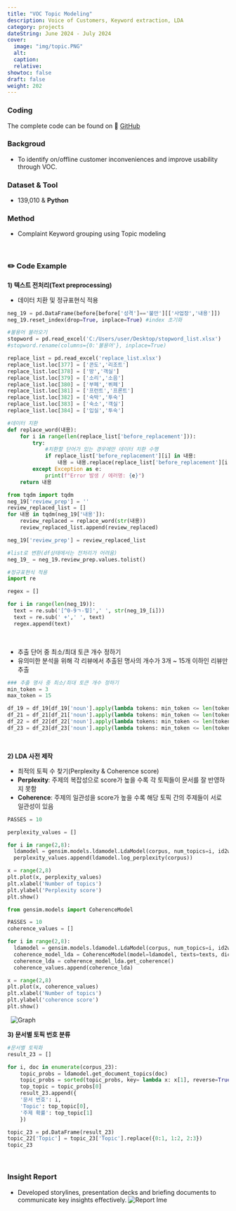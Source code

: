 ```yaml
---
title: "VOC Topic Modeling"
description: Voice of Customers, Keyword extraction, LDA
category: projects
dateString: June 2024 - July 2024
cover:
  image: "img/topic.PNG"
  alt:
  caption:
  relative: 
showtoc: false
draft: false
weight: 202
---
```


### Coding
The complete code can be found on 🔗 [GitHub](https://github.com/PikalounJM/Text-Mining/blob/main/VOC_Topic%20Modeling.ipynb)

### Backgroud
- To identify on/offline customer inconveniences and improve usability through VOC. 

### Dataset & Tool
- 139,010 & **Python**

### Method
- Complaint Keyword grouping using Topic modeling

&nbsp;

### ✏️ Code Example

**1) 텍스트 전처리(Text preprocessing)**
- 데이터 치환 및 정규표현식 적용

```python
neg_19 = pd.DataFrame(before[before['성격']=='불만'][['사업장','내용']])
neg_19.reset_index(drop=True, inplace=True) #index 초기화

#불용어 불러오기
stopword = pd.read_excel('C:/Users/user/Desktop/stopword_list.xlsx')
#stopword.rename(columns={0:'불용어'}, inplace=True)

replace_list = pd.read_excel('replace_list.xlsx')
replace_list.loc[377] = ['콘도','리조트']
replace_list.loc[378] = ['방','객실']
replace_list.loc[379] = ['소리','소음']
replace_list.loc[380] = ['부페','뷔페']
replace_list.loc[381] = ['프런트','프론트']
replace_list.loc[382] = ['숙박','투숙']
replace_list.loc[383] = ['숙소','객실']
replace_list.loc[384] = ['입실','투숙']

#데이터 치환
def replace_word(내용):
    for i in range(len(replace_list['before_replacement'])):
        try:
            #치환할 단어가 있는 경우에만 데이터 치환 수행
            if replace_list['before_replacement'][i] in 내용:
                내용 = 내용.replace(replace_list['before_replacement'][i], replace_list['after_replacement'][i])
        except Exception as e:
            print(f"Error 발생 / 에러명: {e}")
    return 내용

from tqdm import tqdm
neg_19['review_prep'] = ''
review_replaced_list = []
for 내용 in tqdm(neg_19['내용']):
    review_replaced = replace_word(str(내용))
    review_replaced_list.append(review_replaced)

neg_19['review_prep'] = review_replaced_list

#list로 변환(df상태에서는 전처리가 어려움)
neg_19_ = neg_19.review_prep.values.tolist()

#정규표현식 적용
import re

regex = []

for i in range(len(neg_19)):
  text = re.sub('[^0-9ㄱ-힣]',' ', str(neg_19_[i]))
  text = re.sub(' +',' ', text)
  regex.append(text)
```
&nbsp;
- 추출 단어 중 최소/최대 토큰 개수 정하기
- 유의미한 분석을 위해 각 리뷰에서 추출된 명사의 개수가 3개 ~ 15개 이하인 리뷰만 추출

```python
### 추출 명사 중 최소/최대 토큰 개수 정하기
min_token = 3
max_token = 15

df_19 = df_19[df_19['noun'].apply(lambda tokens: min_token <= len(tokens) <= max_token)][['noun','review','사업장']]
df_21 = df_21[df_21['noun'].apply(lambda tokens: min_token <= len(tokens) <= max_token)][['noun','review','사업장']]
df_22 = df_22[df_22['noun'].apply(lambda tokens: min_token <= len(tokens) <= max_token)][['noun','review','사업장']]
df_23 = df_23[df_23['noun'].apply(lambda tokens: min_token <= len(tokens) <= max_token)][['noun','review','사업장']]
```
&nbsp;

**2) LDA 사전 제작**

- 최적의 토픽 수 찾기(Perplexity & Coherence score)
- **Perplexity**: 주제의 복잡성으로 score가 높을 수록 각 토픽들이 문서를 잘 반영하지 못함
- **Coherence**: 주제의 일관성을 score가 높을 수록 해당 토픽 간의 주제들이 서로 일관성이 있음

```python
PASSES = 10

perplexity_values = []

for i in range(2,8):
  ldamodel = gensim.models.ldamodel.LdaModel(corpus, num_topics=i, id2word=id2word, passes = PASSES)
  perplexity_values.append(ldamodel.log_perplexity(corpus))

x = range(2,8)
plt.plot(x, perplexity_values)
plt.xlabel('Number of topics')
plt.ylabel('Perplexity score')
plt.show()

from gensim.models import CoherenceModel

PASSES = 10
coherence_values = []

for i in range(2,8):
  ldamodel = gensim.models.ldamodel.LdaModel(corpus, num_topics=i, id2word=id2word, passes = PASSES, random_state=10)
  coherence_model_lda = CoherenceModel(model=ldamodel, texts=texts, dictionary=id2word)
  coherence_lda = coherence_model_lda.get_coherence()
  coherence_values.append(coherence_lda)

x = range(2,8)
plt.plot(x, coherence_values)
plt.xlabel('Number of topics')
plt.ylabel('coherence score')
plt.show()
```
&nbsp;
![Graph](/img/graph.PNG)


**3) 문서별 토픽 번호 분류**
```python
#문서별 토픽화
result_23 = []

for i, doc in enumerate(corpus_23):
    topic_probs = ldamodel.get_document_topics(doc)
    topic_probs = sorted(topic_probs, key= lambda x: x[1], reverse=True)
    top_topic = topic_probs[0]
    result_23.append({
    '문서 번호': i,
    'Topic': top_topic[0],
    '주제 확률': top_topic[1]
    })

topic_23 = pd.DataFrame(result_23)
topic_22['Topic'] = topic_23['Topic'].replace({0:1, 1:2, 2:3})
topic_23
```
&nbsp;
### Insight Report
- Developed storylines, presentation decks and briefing documents to communicate key insights effectively.
![Report Ime](/img/voc.PNG)
